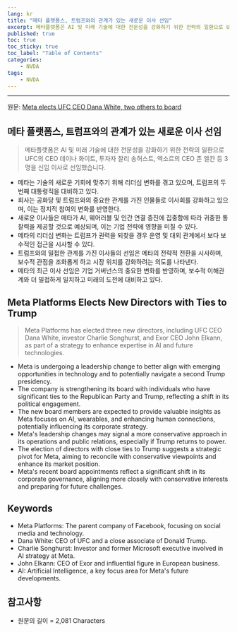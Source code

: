 ```yaml
---
lang: kr
title: "메타 플랫폼스, 트럼프와의 관계가 있는 새로운 이사 선임"
excerpt: 메타플랫폼은 AI 및 미래 기술에 대한 전문성을 강화하기 위한 전략의 일환으로 UFC의 CEO 데이나 화이트, 투자자 찰리 송허스트, 엑소르의 CEO 존 엘칸 등 3명을 신임 이사로 선임했습니다.
published: true
toc: true
toc_sticky: true
toc_label: "Table of Contents"
categories:
    - NVDA
tags:
    - NVDA
---
```


---

  원문: [Meta elects UFC CEO Dana White, two others to board](https://www.investing.com/news/stock-market-news/meta-elects-ufc-ceo-dana-white-two-others-to-board-3798805)

## 메타 플랫폼스, 트럼프와의 관계가 있는 새로운 이사 선임

> 메타플랫폼은 AI 및 미래 기술에 대한 전문성을 강화하기 위한 전략의 일환으로 UFC의 CEO 데이나 화이트, 투자자 찰리 송허스트, 엑소르의 CEO 존 엘칸 등 3명을 신임 이사로 선임했습니다.


- 메타는 기술의 새로운 기회에 맞추기 위해 리더십 변화를 겪고 있으며, 트럼프의 두 번째 대통령직을 대비하고 있다.
- 회사는 공화당 및 트럼프와의 중요한 관계를 가진 인물들로 이사회를 강화하고 있으며, 이는 정치적 참여의 변화를 반영한다.
- 새로운 이사들은 메타가 AI, 웨어러블 및 인간 연결 증진에 집중함에 따라 귀중한 통찰력을 제공할 것으로 예상되며, 이는 기업 전략에 영향을 미칠 수 있다.
- 메타의 리더십 변화는 트럼프가 권력을 되찾을 경우 운영 및 대외 관계에서 보다 보수적인 접근을 시사할 수 있다.
- 트럼프와의 밀접한 관계를 가진 이사들의 선임은 메타의 전략적 전환을 시사하며, 보수적 관점을 조화롭게 하고 시장 위치를 강화하려는 의도를 나타낸다.
- 메타의 최근 이사 선임은 기업 거버넌스의 중요한 변화를 반영하며, 보수적 이해관계와 더 밀접하게 일치하고 미래의 도전에 대비하고 있다.

## Meta Platforms Elects New Directors with Ties to Trump

> Meta Platforms has elected three new directors, including UFC CEO Dana White, investor Charlie Songhurst, and Exor CEO John Elkann, as part of a strategy to enhance expertise in AI and future technologies.


- Meta is undergoing a leadership change to better align with emerging opportunities in technology and to potentially navigate a second Trump presidency.
- The company is strengthening its board with individuals who have significant ties to the Republican Party and Trump, reflecting a shift in its political engagement.
- The new board members are expected to provide valuable insights as Meta focuses on AI, wearables, and enhancing human connections, potentially influencing its corporate strategy.
- Meta's leadership changes may signal a more conservative approach in its operations and public relations, especially if Trump returns to power.
- The election of directors with close ties to Trump suggests a strategic pivot for Meta, aiming to reconcile with conservative viewpoints and enhance its market position.
- Meta's recent board appointments reflect a significant shift in its corporate governance, aligning more closely with conservative interests and preparing for future challenges.

## Keywords

- Meta Platforms: The parent company of Facebook, focusing on social media and technology.
- Dana White: CEO of UFC and a close associate of Donald Trump.
- Charlie Songhurst: Investor and former Microsoft executive involved in AI strategy at Meta.
- John Elkann: CEO of Exor and influential figure in European business.
- AI: Artificial Intelligence, a key focus area for Meta's future developments.

## 참고사항

- 원문의 길이 = 2,081 Characters

